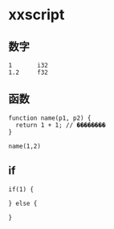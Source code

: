 # xxscript

## 数字

```
1       i32 
1.2     f32 
```

## 函数

```
function name(p1, p2) {
  return 1 + 1; // ��������
}

name(1,2)
```


## if
```
if(1) {

} else {

}
```
